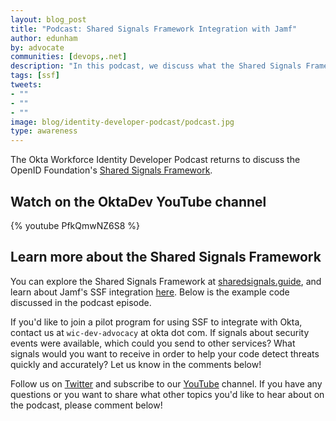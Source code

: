 ```yaml
---
layout: blog_post
title: "Podcast: Shared Signals Framework Integration with Jamf"
author: edunham
by: advocate
communities: [devops,.net]
description: "In this podcast, we discuss what the Shared Signals Framework is and why it matters with Mike Vandelinder from Jamf"
tags: [ssf]
tweets:
- ""
- ""
- ""
image: blog/identity-developer-podcast/podcast.jpg
type: awareness
---
```


The Okta Workforce Identity Developer Podcast returns to discuss the OpenID Foundation's [Shared Signals Framework](https://openid.net/wg/sharedsignals/). 

## Watch on the OktaDev YouTube channel

{% youtube PfkQmwNZ6S8 %}

## Learn more about the Shared Signals Framework 

You can explore the Shared Signals Framework at [sharedsignals.guide](https://sharedsignals.guide/), and learn about Jamf's SSF integration [here](https://learn.jamf.com/en-US/bundle/jamf-security-cloud-setup-guide/page/Shared_Signals_Framework_SSF.html). 
Below is the example code discussed in the podcast episode.

If you'd like to join a pilot program for using SSF to integrate with Okta, contact us at `wic-dev-advocacy` at okta dot com. If signals about security events were available, which could you send to other services? What signals would you want to receive in order to help your code detect threats quickly and accurately? Let us know in the comments below! 

Follow us on [Twitter](https://twitter.com/oktadev) and subscribe to our [YouTube](https://www.youtube.com/c/oktadev) channel. If you have any questions or you want to share what other topics you'd like to hear about on the podcast, please comment below!

